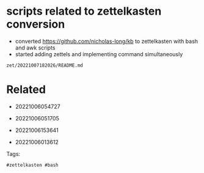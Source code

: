 # scripts related to zettelkasten conversion

- converted https://github.com/nicholas-long/kb to zettelkasten with bash and awk scripts
- started adding zettels and implementing command simultaneously

` zet/20221007182026/README.md `

# Related

- 20221006054727

- 20221006051705

- 20221006153641

- 20221006013612


Tags:

    #zettelkasten #bash
